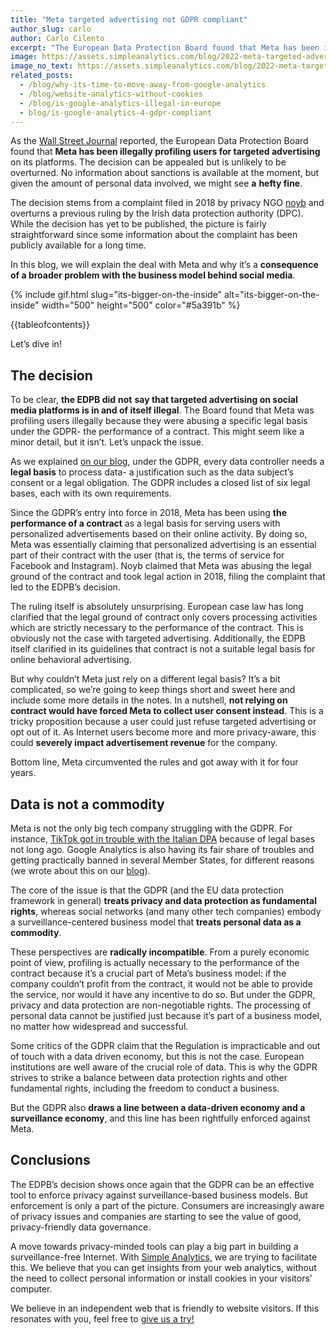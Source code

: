 ```yaml
---
title: "Meta targeted advertising not GDPR compliant"
author_slug: carlo
author: Carlo Cilento
excerpt: "The European Data Protection Board found that Meta has been illegally profiling users for targeted advertising on its platforms"
image: https://assets.simpleanalytics.com/blog/2022-meta-targeted-advertising/social-image-meta-targeted-advertising.png
image_no_text: https://assets.simpleanalytics.com/blog/2022-meta-targeted-advertising/social-image-meta-targeted-advertising.png
related_posts:
  - /blog/why-its-time-to-move-away-from-google-analytics
  - /blog/website-analytics-without-cookies
  - /blog/is-google-analytics-illegal-in-europe
  - blog/is-google-analytics-4-gdpr-compliant
---
```


As the [Wall Street Journal](https://www.wsj.com/articles/metas-targeted-ad-model-faces-restrictions-in-europe-11670335772) reported, the European Data Protection Board found that **Meta has been illegally profiling users for targeted advertising** on its platforms. The decision can be appealed but is unlikely to be overturned. No information about sanctions is available at the moment, but given the amount of personal data involved, we might see **a** **hefty fine**.

The decision stems from a complaint filed in 2018 by privacy NGO [noyb](https://noyb.eu/en/noyb-win-personalized-ads-facebook-instagram-and-whatsapp-declared-illegal) and overturns a previous ruling by the Irish data protection authority (DPC). While the decision has yet to be published, the picture is fairly straightforward since some information about the complaint has been publicly available for a long time.

In this blog, we will explain the deal with Meta and why it’s a **consequence of a broader problem with the business model behind social media**.

{% include gif.html slug="its-bigger-on-the-inside" alt="its-bigger-on-the-inside" width="500" height="500" color="#5a391b" %}

{{tableofcontents}}

Let’s dive in!

## The decision

To be clear, **the EDPB did** **not** **say that targeted advertising on social media platforms is in and of itself illegal**. The Board found that Meta was profiling users illegally because they were abusing a specific legal basis under the GDPR- the performance of a contract. This might seem like a minor detail, but it isn’t. Let’s unpack the issue.

As we explained [on our blog](https://www.simpleanalytics.com/blog/gdpr-101-legal-bases), under the GDPR, every data controller needs a **legal basis** to process data- a justification such as the data subject’s consent or a legal obligation. The GDPR includes a closed list of six legal bases, each with its own requirements.

Since the GDPR’s entry into force in 2018, Meta has been using **the performance of a contract** as a legal basis for serving users with personalized advertisements based on their online activity. By doing so, Meta was essentially claiming that personalized advertising is an essential part of their contract with the user (that is, the terms of service for Facebook and Instagram). Noyb claimed that Meta was abusing the legal ground of the contract and took legal action in 2018, filing the complaint that led to the EDPB’s decision.

The ruling itself is absolutely unsurprising. European case law has long clarified that the legal ground of contract only covers processing activities which are strictly necessary to the performance of the contract. This is obviously not the case with targeted advertising. Additionally, the EDPB itself clarified in its guidelines that contract is not a suitable legal basis for online behavioral advertising.

But why couldn’t Meta just rely on a different legal basis? It’s a bit complicated, so we’re going to keep things short and sweet here and include some more details in the notes. In a nutshell, **not relying on contract would have forced Meta to collect user consent instead**. This is a tricky proposition because a user could just refuse targeted advertising or opt out of it. As Internet users become more and more privacy-aware, this could **severely impact advertisement revenue** for the company.

Bottom line, Meta circumvented the rules and got away with it for four years.

## Data is not a commodity

Meta is not the only big tech company struggling with the GDPR. For instance, [TikTok got in trouble with the Italian DPA](https://thehackernews.com/2022/07/tiktok-postpones-privacy-policy-update.html) because of legal bases not long ago. Google Analytics is also having its fair share of troubles and getting practically banned in several Member States, for different reasons (we wrote about this on our [blog](https://www.simpleanalytics.com/blog/the-complete-overview-from-101-noyb-complaints-to-banning-google-analytics)).

The core of the issue is that the GDPR (and the EU data protection framework in general) **treats privacy and data protection as fundamental rights**, whereas social networks (and many other tech companies) embody a surveillance-centered business model that **treats personal data as a commodity**.

These perspectives are **radically incompatible**. From a purely economic point of view, profiling is actually necessary to the performance of the contract because it’s a crucial part of Meta’s business model: if the company couldn’t profit from the contract, it would not be able to provide the service, nor would it have any incentive to do so. But under the GDPR, privacy and data protection are non-negotiable rights. The processing of personal data cannot be justified just because it’s part of a business model, no matter how widespread and successful.

Some critics of the GDPR claim that the Regulation is impracticable and out of touch with a data driven economy, but this is not the case. European institutions are well aware of the crucial role of data. This is why the GDPR strives to strike a balance between data protection rights and other fundamental rights, including the freedom to conduct a business.

But the GDPR also **draws a line between a data-driven economy and a surveillance economy**, and this line has been rightfully enforced against Meta.

## Conclusions

The EDPB’s decision shows once again that the GDPR can be an effective tool to enforce privacy against surveillance-based business models. But enforcement is only a part of the picture. Consumers are increasingly aware of privacy issues and companies are starting to see the value of good, privacy-friendly data governance.

A move towards privacy-minded tools can play a big part in building a surveillance-free Internet. With [Simple Analytics,](https://www.simpleanalytics.com/) we are trying to facilitate this. We believe that you can get insights from your web analytics, without the need to collect personal information or install cookies in your visitors’ computer.

We believe in an independent web that is friendly to website visitors. If this resonates with you, feel free to [give us a try!](https://simpleanalytics.com/simpleanalytics.com)
